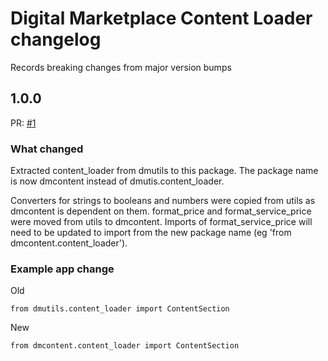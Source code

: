 # Digital Marketplace Content Loader changelog

Records breaking changes from major version bumps

## 1.0.0

PR: [#1](https://github.com/alphagov/digitalmarketplace-apiclient/pull/1)

### What changed

Extracted content_loader from dmutils to this package. The package name is now dmcontent
instead of dmutis.content_loader.

Converters for strings to booleans and numbers were copied from utils as dmcontent
is dependent on them. format_price and format_service_price were moved from
utils to dmcontent. Imports of format_service_price will need to be updated to import
from the new package name (eg 'from dmcontent.content_loader').

### Example app change

Old
```
from dmutils.content_loader import ContentSection
```

New
```
from dmcontent.content_loader import ContentSection
```
